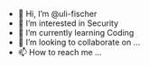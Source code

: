 - 👋 Hi, I’m @uli-fischer
- 👀 I’m interested in Security
- 🌱 I’m currently learning Coding
- 💞️ I’m looking to collaborate on ...
- 📫 How to reach me ...

<!---
uli-fischer/uli-fischer is a ✨ special ✨ repository because its `README.md` (this file) appears on your GitHub profile.
You can click the Preview link to take a look at your changes.
--->
